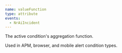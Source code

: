 ```yaml
---
name: valueFunction
type: attribute
events:
  - NrAiIncident
---
```


The active condition's aggregation function.

Used in APM, browser, and mobile alert condition types.